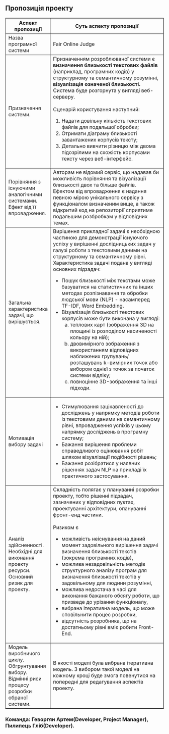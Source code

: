 <!DOCTYPE html>
<html>
<body>

<h2>Пропозиція проекту</h2>

<table style="width:100%", border="1">
<col style="width:25%">
<col style="width:75%">
<thead>
<tr>
	<th>Аспект пропозиції</th>
	<th>Суть аспекту пропозиції</th>
</tr>
</thead>
<tr>
	<td>Назва програмної системи</td>
	<td>Fair Online Judge</td>
</tr>
<tr>
	<td>Призначення системи.</td>
	<td>Призначенням розроблюваної системи є <b>визначення близькості текстових файлів</b> (наприклад, програмних кодів) у структурному та семантичному розумінні, <b>візуалізація означеної близькості.</b><br>Система буде розгорнута у вигляді веб-серверу.<br><br>Сценарій користування наступний:
		<ol>
		<li>Надати довільну кількість текстових файлів для подальшої обробки;</li>
		<li>Отримати діаграму близькості завантажених корпусів тексту;</li>
		<li>Детально вивчити різницю між двома підозрілими на схожість корпусами тексту через веб-інтерфейс.</li>
		</ol>
	</td>
</tr>
<tr>
	<td>Порівняння з існуючими аналогічними системами. Ефект від її впровадження.</td>
	<td>Авторам не відомий сервіс, що надавав би можливість порівняння та візуалізації близькості двох та більше файлів.<br>Ефектом від впровадження є надання певною мірою унікального сервісу з функціоналом визначеним вище, а також відкритий код на репозиторії сприятиме подальшим розбробкам у відповідних темах.</td>
</tr>
<tr>
	<td>Загальна характеристика задачі, що вирішується.</td>
	<td>Вирішення прикладної задачі є необхідною частиною для демонстрації існуючого успіху у вирішенні дослідницьких задач у галузі роботи з текстовими даними на структурному та семантичному рівні.<br>Характеристика задачі подана у вигляді основних підзадач:
		<ul>
		<li>Пошук близькості між текстами може базуватися на статистичних та інших методах розпізнавання та обробки людської мови (NLP) - насамперед TF-IDF, Word Embedding.</li>
		<li>Візуалізація близькості текстових корпусів може бути виконана у вигляді:
			<ol style="list-style-type:lower-alpha">
			<li>теплових карт (зображення 3D на площині із розподілом насиченості кольору на ній);</li>
			<li>двовимірного зображення з використанням відповідних наближених групувань/розташувань k-вимірних точок або вибором однієї з точок за початок системи відліку;</li>
			<li>повноцінне 3D-зображення та інші підходи.</li>
			</ol>
		</li>
		</ul>
	</td>
</tr>
<tr>
	<td>Мотивація вибору задачі</td>
	<td>
		<ul>
		<li>Стимулювання зацікавленості до досліджень у напрямку методів роботи із текстовими даними на семантичному рівні, впровадження успіхів у цьому напрямку досліджень в програмну систему;</li>
		<li>Бажання вирішення проблеми справедливого оцінювання робіт шляхом візуалізації подібності рішень;</li>
		<li>Бажання розібратися у наявних рішеннях задач NLP на прикладі їх практичного застосування.</li>
		</ul>
	</td>
</tr>
<tr>
	<td>Аналіз здійсненності. Необхідні для виконання проекту ресурси. Основний ризик для проекту.</td>
	<td>Складність полягає у плануванні розробки проекту, тобто рішенні підзадач, зазначених у відповідних пуктах, проектуванні архітектури, опануванні фронт-енд частини.<br><br>Ризиком є
		<ul style="list-style-type:square">
		<li>можливість неіснування на даний момент задовільного вирішення задачі визначення близькості текстів (зокрема програмних кодів),</li>
		<li>можлива незадовільність методів структурного аналізу програм для визначення близькості текстів у задовільному для людини розумінні,</li>
		<li>можлива недостача в часі для виконання бажаного обсягу роботи, що призведе до урізання функціоналу,</li>
		<li>вибрана ітеративна модель, що може сповільнити процес розробки,</li>
		<li>відсутність розробника, що на достатньому рівні вміє робити Front-End.</li>
		</ul>
	</td>
</tr>
<tr>
	<td>Модель виробничого циклу. Обгрунтування вибору. Відмінні риси процесу розробки обраної системи.</td>
	<td>В якості моделі була вибрана ітеративна модель. З вибором такої моделі на кожному кроці буде змога повенутися на попередні для редагування аспектів проекту.</td>
</tr>
</table>

<h3> Команда: Геворгян Артем(Developer, Project Manager), Пилипець Гліб(Developer).</h3>
</body>
</html>
